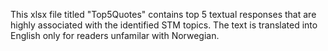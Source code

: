  This xlsx file titled "Top5Quotes" contains top 5 textual responses that are highly associated with the identified STM topics. 
The text is translated into English only for readers unfamilar with Norwegian.
